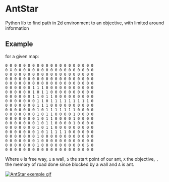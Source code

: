 # AntStar
Python lib to find path in 2d environment to an objective, with limited around information

##  Example

for a given map:

```
0 0 0 0 0 0 0 0 0 0 0 0 0 0 0 0 0 0 0 0
0 X 0 0 0 0 0 0 0 0 0 0 0 0 0 0 0 0 0 0
0 0 0 0 0 0 0 0 0 0 0 0 0 0 0 0 0 0 0 0
0 0 0 0 0 0 0 0 0 0 0 0 0 0 0 0 0 0 0 0
0 0 0 0 0 0 0 0 0 0 0 0 0 0 0 0 0 0 0 0
0 0 0 0 0 0 1 1 1 0 0 0 0 0 0 0 0 0 0 0
0 0 0 0 0 0 1 0 1 1 0 0 0 0 0 0 0 0 0 0
0 0 0 0 0 0 1 1 0 1 1 0 0 0 0 0 0 0 0 0
0 0 0 0 0 0 0 1 1 0 1 1 1 1 1 1 1 1 1 0
0 0 0 0 0 0 0 1 1 1 0 0 0 0 0 0 0 0 0 0
0 0 0 0 0 0 0 1 0 1 1 1 1 1 1 1 0 0 0 0
0 0 0 0 0 0 0 1 0 1 1 0 0 0 0 1 0 0 0 0
0 0 0 0 0 0 0 1 0 1 1 0 0 0 0 1 0 0 0 0
0 0 0 0 0 0 0 1 0 1 1 0 0 0 0 1 0 0 0 0
0 0 0 0 0 0 0 1 0 1 1 0 0 0 0 0 0 0 0 0
0 0 0 0 0 0 0 1 0 1 1 1 1 1 0 0 0 0 0 0
0 0 0 0 0 0 0 1 0 0 0 0 0 0 0 0 0 0 0 0
0 0 0 0 0 0 0 1 0 0 0 0 0 0 0 0 0 0 0 0
0 0 0 0 0 0 0 1 0 0 0 0 0 0 0 0 0 0 S 0
0 0 0 0 0 0 0 0 0 0 0 0 0 0 0 0 0 0 0 0
```

Where ``0`` is free way, ``1`` a wall, ``S`` the start point of our ant, ``X`` the objective, ``,`` the memory of road done since blocked by a wall and ``A`` is ant.

[![AntStar exemple gif](https://raw.githubusercontent.com/buxx/AntStar/master/doc/antstar.gif)](https://raw.githubusercontent.com/buxx/AntStar/master/doc/antstar.gif) 
